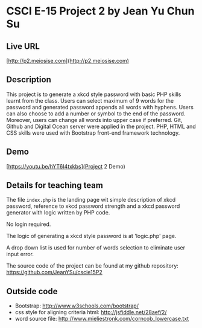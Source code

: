 # CSCI E-15 Project 2 by Jean Yu Chun Su

## Live URL
[http://p2.meiosise.com](http://p2.meiosise.com)

## Description
This project is to generate a xkcd style password with basic PHP skills learnt from the class.
Users can select maximum of 9 words for the password and generated password appends all words with hyphens.
Users can also choose to add a number or symbol to the end of the password.
Moreover, users can change all words into upper case if preferred.
Git, Github and Digital Ocean server were applied in the project.
PHP, HTML and CSS skills were used with Bootstrap front-end framework technology.

## Demo
[https://youtu.be/hYT6I4txkbs](Project 2 Demo)

## Details for teaching team
The file `index.php` is the landing page wit simple description of xkcd password, reference to xkcd password strength and a xkcd password generator with logic written by PHP code.

No login required.

The logic of generating a xkcd style password is at 'logic.php' page.

A drop down list is used for number of words selection to eliminate user input error.

The source code of the project can be found at my github repository: <https://github.com/JeanYSu/cscie15P2>

## Outside code
* Bootstrap: http://www.w3schools.com/bootstrap/
* css style for aligning criteria html: http://jsfiddle.net/28aef/2/
* word source file: http://www.mieliestronk.com/corncob_lowercase.txt
